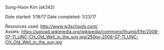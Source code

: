 Sung-Hoon Kim (sk342)

Date started:  1/18/17
Date completed:  1/23/17  

Resources used: http://www.w3schools.com/  
Assets: https://upload.wikimedia.org/wikipedia/commons/thumb/f/fe/2008-07-11_UNC-CH_Old_Well_in_the_sun.jpg/250px-2008-07-11_UNC-CH_Old_Well_in_the_sun.jpg  

